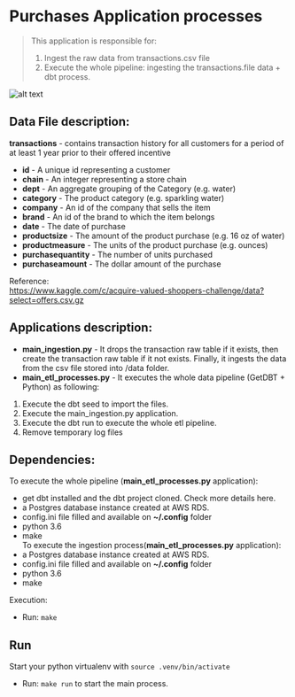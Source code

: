 
# Purchases Application processes
> This application is responsible for:
> 1. Ingest the raw data from transactions.csv file
> 2. Execute the whole pipeline: ingesting the transactions.file data + dbt process.

![alt text](https://blog.hotmart.com/blog/2019/07/BLOG_ciclo-de-compra-670x419.png)


## Data File description:

__transactions__ - contains transaction history for all customers for a period of at least 1 year prior to their offered incentive
- __id__ - A unique id representing a customer
- __chain__ - An integer representing a store chain
- __dept__ - An aggregate grouping of the Category (e.g. water)
- __category__ - The product category (e.g. sparkling water)
- __company__ - An id of the company that sells the item
- __brand__ - An id of the brand to which the item belongs
- __date__ - The date of purchase
- __productsize__ - The amount of the product purchase (e.g. 16 oz of water)
- __productmeasure__ - The units of the product purchase (e.g. ounces)
- __purchasequantity__ - The number of units purchased
- __purchaseamount__ - The dollar amount of the purchase


Reference:  
https://www.kaggle.com/c/acquire-valued-shoppers-challenge/data?select=offers.csv.gz  


## Applications description:

- __main_ingestion.py__ - It drops the transaction raw table if it exists, then create the transaction raw table if it not exists. Finally, it ingests the data from the csv file stored into /data folder.
- __main_etl_processes.py__ - It executes the whole data pipeline (GetDBT + Python) as following:
1. Execute the dbt seed to import the files.
2. Execute the main_ingestion.py application.
3. Execute the dbt run to execute the whole etl pipeline.
4. Remove temporary log files

## Dependencies:
To execute the whole pipeline (__main_etl_processes.py__ application):
* get dbt installed and the dbt project cloned. Check more details here.
* a Postgres database instance created at AWS RDS.
* config.ini file filled and available on __~/.config__ folder
* python 3.6
* make  
To execute the ingestion process(__main_etl_processes.py__ application):
* a Postgres database instance created at AWS RDS.
* config.ini file filled and available on __~/.config__ folder
* python 3.6
* make

Execution:
* Run: ```make ```

## Run
Start your python virtualenv with ```source .venv/bin/activate```

* Run: ```make run``` to start the main process.
